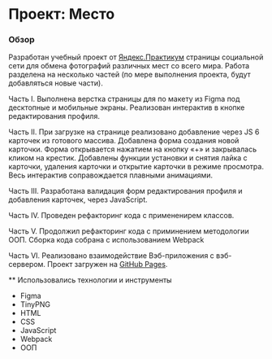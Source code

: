 # Проект: Место

### Обзор
Разработан учебный проект от [Яндекс.Практикум](https://practicum.yandex.ru/) страницы социальной сети для обмена фотографий различных мест со всего мира.
Работа разделена на несколько частей (по мере выполнения проекта, будут добавляться новые части).

Часть I. Выполнена верстка страницы для по макету из Figma под десктопные и мобильные экраны.
Реализован интерактив в кнопке редактирования профиля.

Часть II. При загрузке на странице реализовано добавление через JS 6 карточек из готового массива. Добавлена форма создания новой карточки. Форма открывается нажатием на кнопку «+» и закрывалась кликом на крестик. Добавлены функции установки и снятия лайка с карточки, удаления карточки и открытие карточки в режиме просмотра. Весь интерактив соправождается плавными анимациями.

Часть III. Разработана валидация форм редактирования профиля и добавления карточек, через JavaScript.

Часть IV. Проведен рефакторинг кода с примененирем классов.

Часть V. Продолжил рефакторинг кода с приминением методологии ООП. Сборка кода собрана с использованием Webpack

Часть VI. Реализовано взаимодействие Вэб-приложения с вэб-сервером. Проект загружен на [GitHub Pages](https:).

** Использовались технологии и инструменты

* Figma
* TinyPNG
* HTML
* CSS
* JavaScript
* Webpack
* ООП

